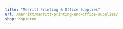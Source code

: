 ```yaml
---
title: "Merritt Printing & Office Supplies"
url: /merritt/merritt-printing-und-office-supplies/
shop: Kopieren
---
```

